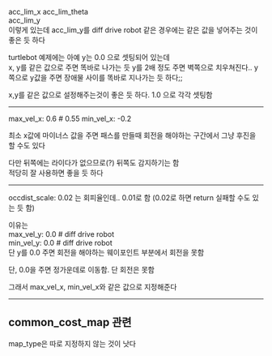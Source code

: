 acc_lim_x
acc_lim_theta  
acc_lim_y  
이렇게 있는데  acc_lim_y를  diff drive robot 같은 경우에는 같은 값을 넣어주는 것이 좋은 듯 하다

turtlebot 예제에는 아예 y는 0.0 으로 셋팅되어 있는데   
x, y를 같은 값으로 주면 똑바로 나가는 듯 y를 2배 정도 주면 벽쪽으로 치우쳐진다.. y쪽으로 
y값을 주면 장애물 사이를 똑바로 지나가는 듯 하다;;

x,y를 같은 값으로 설정해주는것이 좋은 듯 하다. 1.0 으로 각각 셋팅함

___

max_vel_x: 0.6  # 0.55
min_vel_x: -0.2

최소 x값에 마이너스 값을 주면 패스를 만들때 회전을 해야하는 구간에서 그냥 후진을 할 수도 있다   

다만 뒤쪽에는 라이다가 없으므로(?) 뒤쪽도 감지하기는 함  
적당히 잘 사용하면 좋을 듯 하다 
___

occdist_scale: 0.02 는 회피율인데..  0.01로 함 (0.02로 하면 return 실패할 수도 있는 듯 함)

이유는  
  max_vel_y: 0.0  # diff drive robot      
  min_vel_y: 0.0 # diff drive robot   
단 y를 0.0 주면 회전을 해야하는 웨이포인트 부분에서 회전을 못함

단, 0.0을 주면 정가운데로 이동함. 단 회전은 못함

그래서 max_vel_x, min_vel_x와 같은 값으로 지정해준다  



___

## common_cost_map 관련 

map_type은 따로 지정하지 않는 것이 낫다











